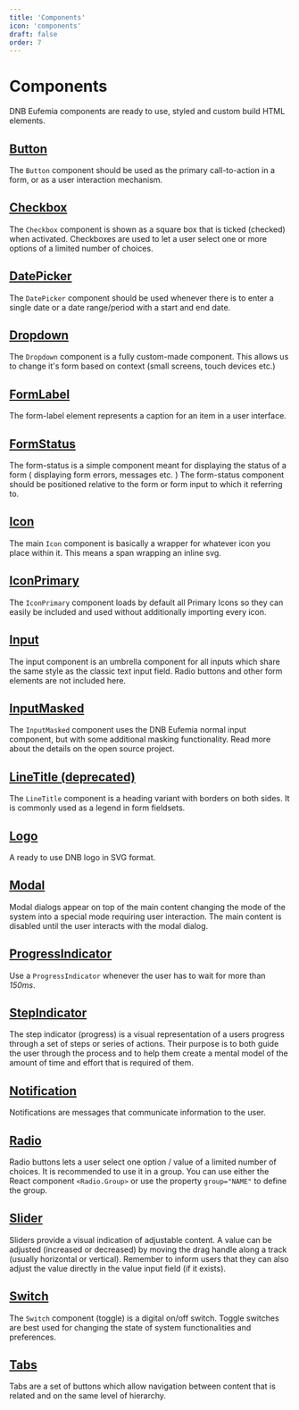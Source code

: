 ```yaml
---
title: 'Components'
icon: 'components'
draft: false
order: 7
---
```


# Components

DNB Eufemia components are ready to use, styled and custom build HTML elements.

<!-- - ### [Accordion](/uilib/components/accordion) -->

## [Button](/uilib/components/button)

The `Button` component should be used as the primary call-to-action in a form, or as a user interaction mechanism.

## [Checkbox](/uilib/components/checkbox)

The `Checkbox` component is shown as a square box that is ticked (checked) when activated.
Checkboxes are used to let a user select one or more options of a limited number of choices.

## [DatePicker](/uilib/components/date-picker)

The `DatePicker` component should be used whenever there is to enter a single date or a date range/period with a start and end date.

## [Dropdown](/uilib/components/dropdown)

The `Dropdown` component is a fully custom-made component. This allows us to change it's form based on context (small screens, touch devices etc.)

## [FormLabel](/uilib/components/form-label)

The form-label element represents a caption for an item in a user interface.

## [FormStatus](/uilib/components/form-status)

The form-status is a simple component meant for displaying the status of a form ( displaying form errors, messages etc. ) The form-status component should be positioned relative to the form or form input to which it referring to.

## [Icon](/uilib/components/icon)

The main `Icon` component is basically a wrapper for whatever icon you place within it. This means a span wrapping an inline svg.

## [IconPrimary](/uilib/components/icon-primary)

The `IconPrimary` component loads by default all Primary Icons so they can easily be included and used without additionally importing every icon.

## [Input](/uilib/components/input)

The input component is an umbrella component for all inputs which share the same style as the classic text input field. Radio buttons and other form elements are not included here.

## [InputMasked](/uilib/components/input-masked)

The `InputMasked` component uses the DNB Eufemia normal input component, but with some additional masking functionality. Read more about the details on the open source project.

## [LineTitle (deprecated)](/uilib/components/line-title)

The `LineTitle` component is a heading variant with borders on both sides. It is commonly used as a legend in form fieldsets.

## [Logo](/uilib/components/logo)

A ready to use DNB logo in SVG format.

## [Modal](/uilib/components/modal)

Modal dialogs appear on top of the main content changing the mode of the system into a special mode requiring user interaction. The main content is disabled until the user interacts with the modal dialog.

## [ProgressIndicator](/uilib/components/progress-indicator)

Use a `ProgressIndicator` whenever the user has to wait for more than _150ms_.

## [StepIndicator](/uilib/components/step-indicator)

The step indicator (progress) is a visual representation of a users progress through a set of steps or series of actions. Their purpose is to both guide the user through the process and to help them create a mental model of the amount of time and effort that is required of them.

## [Notification](/uilib/components/notification)

Notifications are messages that communicate information to the user.

## [Radio](/uilib/components/radio)

Radio buttons lets a user select one option / value of a limited number of choices. It is recommended to use it in a group. You can use either the React component `<Radio.Group>` or use the property `group="NAME"` to define the group.

## [Slider](/uilib/components/slider)

Sliders provide a visual indication of adjustable content. A value can be adjusted (increased or decreased) by moving the drag handle along a track (usually horizontal or vertical). Remember to inform users that they can also adjust the value directly in the value input field (if it exists).

## [Switch](/uilib/components/switch)

The `Switch` component (toggle) is a digital on/off switch. Toggle switches are best used for changing the state of system functionalities and preferences.

## [Tabs](/uilib/components/tabs)

Tabs are a set of buttons which allow navigation between content that is related and on the same level of hierarchy.
